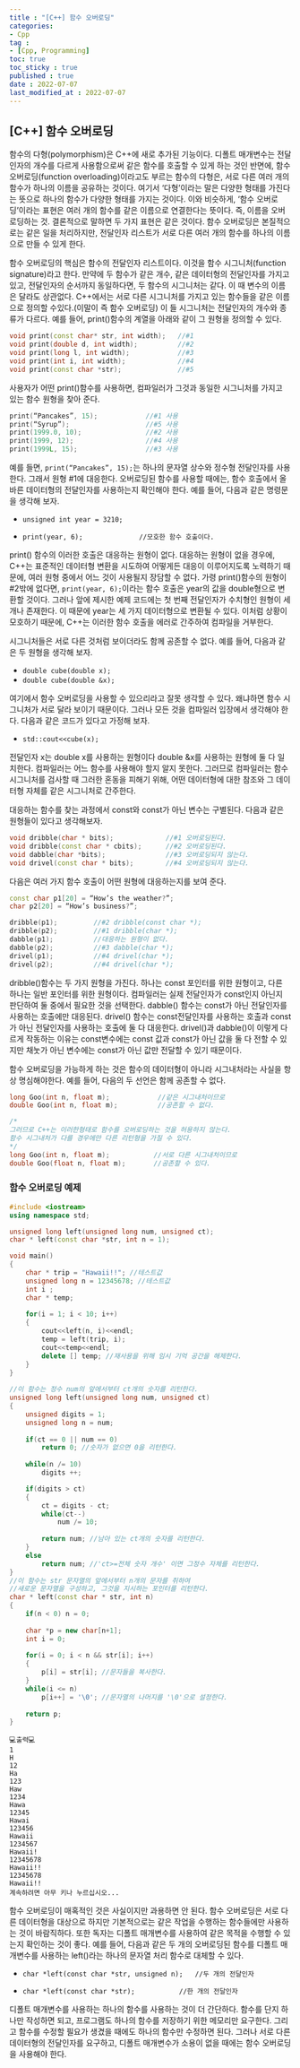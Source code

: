 ```yaml
---
title : "[C++] 함수 오버로딩"
categories:
- Cpp
tag :
- [Cpp, Programming]
toc: true
toc_sticky : true
published : true
date : 2022-07-07
last_modified_at : 2022-07-07
---
```


## [C++] 함수 오버로딩

함수의 다형(polymorphism)은 C++에 새로 추가된 기능이다. 디폴트 매개변수는 전달인자의 개수를 다르게 사용함으로써 같은 함수를 호출할 수 있게 하는 것인 반면에, 함수 오버로딩(function overloading)이라고도 부르는 함수의 다형은, 서로 다른 여러 개의 함수가 하나의 이름을 공유하는 것이다. 여기서 ‘다형’이라는 말은 다양한 형태를 가진다는 뜻으로 하나의 함수가 다양한 형태를 가지는 것이다. 이와 비슷하게, ‘함수 오버로딩’이라는 표현은 여러 개의 함수를 같은 이름으로 연결한다는 뜻이다. 즉, 이름을 오버로딩하는 것. 결론적으로 말하면 두 가지 표현은 같은 것이다. 함수 오버로딩은 본질적으로는 같은 일을 처리하지만, 전달인자 리스트가 서로 다른 여러 개의 함수를 하나의 이름으로 만들 수 있게 한다.

 함수 오버로딩의 핵심은 함수의 전달인자 리스트이다. 이것을 함수 시그니처(function signature)라고 한다. 만약에 두 함수가 같은 개수, 같은 데이터형의 전달인자를 가지고 있고, 전달인자의 순서까지 동일하다면, 두 함수의 시그니처는 같다. 이 때 변수의 이름은 달라도 상관없다. C++에서는 서로 다른 시그니처를 가지고 있는 함수들을 같은 이름으로 정의할 수있다.(이말이 즉 함수 오버로딩) 이 들 시그니처는 전달인자의 개수와 종류가 다르다. 예를 들어, print()함수의 계열을 아래와 같이 그 원형을 정의할 수 있다.

``` cpp
void print(const char* str, int width);   //#1
void print(double d, int width);          //#2
void print(long l, int width);            //#3
void print(int i, int width);             //#4
void print(const char *str);              //#5
```

사용자가 어떤 print()함수를 사용하면, 컴파일러가 그것과 동일한 시그니처를 가지고 있는 함수 원형을 찾아 준다.

```cpp
print(“Pancakes”, 15);            //#1 사용
print(“Syrup”);                   //#5 사용
print(1999.0, 10);                //#2 사용
print(1999, 12);                  //#4 사용
print(1999L, 15);                 //#3 사용
```

예를 들면, `print(“Pancakes”, 15);`는 하나의 문자열 상수와 정수형 전달인자를 사용한다. 그래서 원형 #1에 대응한다. 오버로딩된 함수를 사용할 때에는, 함수 호출에서 올바른 데이터형의 전달인자를 사용하는지 확인해야 한다. 예를 들어, 다음과 같은 명령문을 생각해 보자.

- `unsigned int year = 3210;`

- `print(year, 6);				//모호한 함수 호출이다.`

print() 함수의 이러한 호출은 대응하는 원형이 없다. 대응하는 원형이 없을 경우에, C++는 표준적인 데이터형 변환을 시도하여 어떻게든 대응이 이루어지도록 노력하기 때문에, 여러 원형 중에서 어느 것이 사용될지 장담할 수 없다. 가령 print()함수의 원형이 #2밖에 없다면, `print(year, 6);`이라는 함수 호출은 year의 값을 double형으로 변환할 것이다. 그러나 앞에 제시한 예제 코드에는 첫 번째 전달인자가 수치형인 원형이 세 개나 존재한다. 이 때문에 year는 세 가지 데이터형으로 변환될 수 있다. 이처럼 상황이 모호하기 때문에, C++는 이러한 함수 호출을 에러로 간주하여 컴파일을 거부한다.



시그니처들은 서로 다른 것처럼 보이더라도 함께 공존할 수 없다. 예를 들어, 다음과 같은 두 원형을 생각해 보자.

- `double cube(double x);`
- `double cube(double &x);`

여기에서 함수 오버로딩을 사용할 수 있으리라고 잘못 생각할 수 있다. 왜냐하면 함수 시그니처가 서로 달라 보이기 때문이다. 그러나 모든 것을 컴파일러 입장에서 생각해야 한다. 다음과 같은 코드가 있다고 가정해 보자.

- `std::cout<<cube(x);`

전달인자 x는 double x를 사용하는 원형이다 double &x를 사용하는 원형에 둘 다 일치한다. 컴파일러는 어느 함수를 사용해야 할지 알지 못한다. 그러므로 컴파일러는 함수 시그니처를 검사할 때 그러한 혼동을 피해기 위해, 어떤 데이터형에 대한 참조와 그 데이터형 자체를 같은 시그니처로 간주한다.

대응하는 함수를 찾는 과정에서 const와 const가 아닌 변수는 구별된다. 다음과 같은 원형들이 있다고 생각해보자.

```cpp
void dribble(char * bits);             //#1 오버로딩된다.
void dribble(const char * cbits);      //#2 오버로딩된다.
void dabble(char *bits);               //#3 오버로딩되지 않는다.
void drivel(const char * bits);        //#4 오버로딩되지 않는다.
```



다음은 여러 가지 함수 호출이 어떤 원형에 대응하는지를 보여 준다.

```cpp
const char p1[20] = “How’s the weather?”;
char p2[20] = “How’s business?”;

dribble(p1);         //#2 dribble(const char *);
dribble(p2);         //#1 dribble(char *);
dabble(p1);          //대응하는 원형이 없다.
dabble(p2);          //#3 dabble(char *);
drivel(p1);          //#4 drivel(char *);
drivel(p2);          //#4 drivel(char *);
```



dribble()함수는 두 가지 원형을 가진다. 하나는 const 포인터를 위한 원형이고, 다른 하나는 일반 포인터를 위한 원형이다. 컴파일러는 실제 전달인자가 const인지 아닌지 판단하여 둘 중에서 필요한 것을 선택한다. dabble() 함수는 const가 아닌 전달인자를 사용하는 호출에만 대응된다. drivel() 함수는 const전달인자를 사용하는 호출과 const가 아닌 전달인자를 사용하는 호출에 둘 다 대응한다. drivel()과 dabble()이 이렇게 다르게 작동하는 이유는 const변수에는 const 값과 const가 아닌 값을 둘 다 전할 수 있지만 채눗가 아닌 변수에는 const가 아닌 값만 전달할 수 있기 때문이다.

함수 오버로딩을 가능하게 하는 것은 함수의 데이터형이 아니라 시그내처라는 사실을 항상 명심해야한다. 예를 들어, 다음의 두 선언은 함께 공존할 수 없다.

```cpp
long Goo(int n, float m);            //같은 시그내처이므로
double Goo(int n, float m);          //공존할 수 없다.

/*
그러므로 C++는 이러한형태로 함수를 오버로딩하는 것을 허용하지 않는다. 
함수 시그내처가 다를 경우에만 다른 리턴형을 가질 수 있다. 
*/
long Goo(int n, float m);           //서로 다른 시그내처이므로
double Goo(float n, float m);       //공존할 수 있다.
```



### 함수 오버로딩 예제

```cpp
#include <iostream>
using namespace std;

unsigned long left(unsigned long num, unsigned ct);
char * left(const char *str, int n = 1);

void main()
{
    char * trip = "Hawaii!!"; //테스트값
    unsigned long n = 12345678; //테스트값
    int i ;
    char * temp;
    
    for(i = 1; i < 10; i++)
    {
        cout<<left(n, i)<<endl;
        temp = left(trip, i);
        cout<<temp<<endl;
        delete [] temp; //재사용을 위해 임시 기억 공간을 해제한다.
    }
}
    
//이 함수는 정수 num의 앞에서부터 ct개의 숫자를 리턴한다.
unsigned long left(unsigned long num, unsigned ct)
{
    unsigned digits = 1;
    unsigned long n = num;
    
    if(ct == 0 || num == 0)
        return 0; //숫자가 없으면 0을 리턴한다.
    
    while(n /= 10)
        digits ++;

    if(digits > ct)
    {
        ct = digits - ct;
        while(ct--)
            num /= 10;
        
        return num; //남아 있는 ct개의 숫자를 리턴한다.
    }
    else
        return num; //'ct>=전체 숫자 개수' 이면 그정수 자체를 리턴한다.
}
//이 함수는 str 문자열의 앞에서부터 n개의 문자를 취하여
//새로운 문자열을 구성하고, 그것을 지시하는 포인터를 리턴한다.
char * left(const char * str, int n)
{
    if(n < 0) n = 0;
    
    char *p = new char[n+1];
    int i = 0;
    
    for(i = 0; i < n && str[i]; i++)
    {
        p[i] = str[i]; //문자들을 복사한다.
    }
    while(i <= n)
        p[i++] = '\0'; //문자열의 나머지를 '\0'으로 설정한다.
    
    return p;
}
```

```
💻출력💻
1
H
12
Ha
123
Haw
1234
Hawa
12345
Hawai
123456
Hawaii
1234567
Hawaii!
12345678
Hawaii!!
12345678
Hawaii!!
계속하려면 아무 키나 누르십시오...
```

함수 오버로딩이 매혹적인 것은 사실이지만 과용하면 안 된다. 함수 오버로딩은 서로 다른 데이터형을 대상으로 하지만 기본적으로는 같은 작업을 수행하는 함수들에만 사용하는 것이 바람직하다. 또한 독자는 디폴트 매개변수를 사용하여 같은 목적을 수행할 수 있는지 확인하는 것이 좋다. 예를 들어, 다음과 같은 두 개의 오버로딩된 함수를 디폴트 매개변수를 사용하는 left()라는 하나의 문자열 처리 함수로 대체할 수 있다.

- `char *left(const char *str, unsigned n);   //두 개의 전달인자`

- `char *left(const char *str);           //한 개의 전달인자`

디폴트 매개변수를 사용하는 하나의 함수를 사용하는 것이 더 간단하다. 함수를 단지 하나만 작성하면 되고, 프로그램도 하나의 함수를 저장하기 위한 메모리만 요구한다. 그리고 함수를 수정할 필요가 생겼을 때에도 하나의 함수만 수정하면 된다. 그러나 서로 다른 데이터형의 전달인자를 요구하고, 디폴트 매개변수가 소용이 없을 때에는 함수 오버로딩을 사용해야 한다.